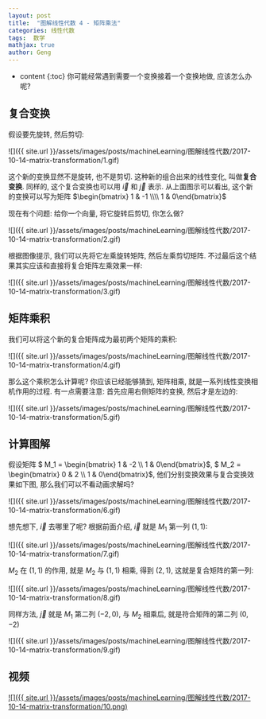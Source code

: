 ```yaml
---
layout: post
title:  "图解线性代数 4 - 矩阵乘法"
categories: 线性代数
tags:  数学
mathjax: true
author: Geng
---
```


* content
{:toc}
你可能经常遇到需要一个变换接着一个变换地做, 应该怎么办呢?






## 复合变换

假设要先旋转, 然后剪切:

![]({{ site.url }}/assets/images/posts/machineLearning/图解线性代数/2017-10-14-matrix-transformation/1.gif)

这个新的变换显然不是旋转, 也不是剪切. 这种新的组合出来的线性变化, 叫做**复合变换**. 同样的, 这个复合变换也可以用 $\vec{i}$ 和 $\vec{j}$ 表示. 从上面图示可以看出, 这个新的变换可以写为矩阵 $\begin{bmatrix} 1 & -1 \\\\ 1 & 0\end{bmatrix}$

现在有个问题: 给你一个向量, 将它旋转后剪切, 你怎么做?

![]({{ site.url }}/assets/images/posts/machineLearning/图解线性代数/2017-10-14-matrix-transformation/2.gif)

根据图像提示, 我们可以先将它左乘旋转矩阵, 然后左乘剪切矩阵. 不过最后这个结果其实应该和直接将复合矩阵左乘效果一样:

![]({{ site.url }}/assets/images/posts/machineLearning/图解线性代数/2017-10-14-matrix-transformation/3.gif)

## 矩阵乘积
我们可以将这个新的复合矩阵成为最初两个矩阵的乘积:

![]({{ site.url }}/assets/images/posts/machineLearning/图解线性代数/2017-10-14-matrix-transformation/4.gif)

那么这个乘积怎么计算呢? 你应该已经能够猜到, 矩阵相乘, 就是一系列线性变换相机作用的过程. 有一点需要注意: 首先应用右侧矩阵的变换, 然后才是左边的:

![]({{ site.url }}/assets/images/posts/machineLearning/图解线性代数/2017-10-14-matrix-transformation/5.gif)


## 计算图解

假设矩阵 $ M_1 = \begin{bmatrix} 1 & -2 \\\\ 1 & 0\end{bmatrix}$, $ M_2 = \begin{bmatrix} 0 & 2 \\\\ 1 & 0\end{bmatrix}$, 他们分别变换效果与复合变换效果如下图, 那么我们可以不看动画求解吗?

![]({{ site.url }}/assets/images/posts/machineLearning/图解线性代数/2017-10-14-matrix-transformation/6.gif)

想先想下, $\vec{i}$ 去哪里了呢? 根据前面介绍, $\vec{i}$ 就是 $M_1$ 第一列 $(1, 1)$:

![]({{ site.url }}/assets/images/posts/machineLearning/图解线性代数/2017-10-14-matrix-transformation/7.gif)

$M_2$ 在 $(1, 1)$ 的作用, 就是 $M_2$ 与 $(1, 1)$ 相乘, 得到 $(2, 1)$, 这就是复合矩阵的第一列:

![]({{ site.url }}/assets/images/posts/machineLearning/图解线性代数/2017-10-14-matrix-transformation/8.gif)

同样方法, $\vec{j}$ 就是 $M_1$ 第二列 $(-2, 0)$, 与 $M_2$ 相乘后, 就是符合矩阵的第二列 $(0 , -2)$

![]({{ site.url }}/assets/images/posts/machineLearning/图解线性代数/2017-10-14-matrix-transformation/9.gif)

## 视频

[![]({{ site.url }}/assets/images/posts/machineLearning/图解线性代数/2017-10-14-matrix-transformation/10.png)](https://www.bilibili.com/video/av6128021/)

